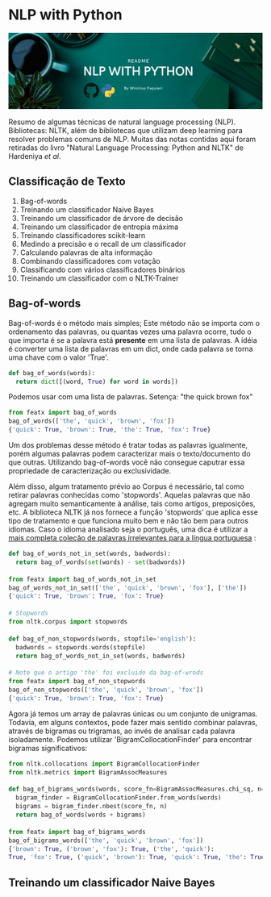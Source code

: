 # NLP with Python

![](capa.png)

Resumo de algumas técnicas de natural language processing (NLP). Bibliotecas: NLTK, além de bibliotecas que utilizam deep learning para resolver problemas comuns de NLP. Muitas das notas contidas aqui foram retiradas do livro "Natural Language Processing: Python and NLTK" de Hardeniya *et al*.



## Classificação de Texto

1. Bag-of-words
2. Treinando um classificador Naive Bayes
3. Treinando um classificador de árvore de decisão
4. Treinando um classificador de entropia máxima
5. Treinando classificadores scikit-learn
6. Medindo a precisão e o recall de um classificador
7. Calculando palavras de alta informação
8. Combinando classificadores com votação
9. Classificando com vários classificadores binários
10. Treinando um classificador com o NLTK-Trainer

## Bag-of-words

Bag-of-words é o método mais simples; Este método não se importa com o ordenamento das palavras, ou quantas vezes uma palavra ocorre, tudo o que importa é se a palavra está **presente** em uma lista de palavras. A idéia é converter uma lista de palavras em um dict, onde cada palavra se torna uma chave com o valor 'True'.

``` python
def bag_of_words(words): 
  return dict([(word, True) for word in words])  
```
Podemos usar com uma lista de palavras. Setença: "the quick brown fox"

``` python
from featx import bag_of_words
bag_of_words(['the', 'quick', 'brown', 'fox'])
{'quick': True, 'brown': True, 'the': True, 'fox': True}
```
Um dos problemas desse método é tratar todas as palavras igualmente, porém algumas palavras podem caracterizar mais o texto/documento do que outras. Utilizando bag-of-words você não consegue caputrar essa propriedade de caracterização ou exclusividade. 

Além disso, algum tratamento prévio ao Corpus é necessário, tal como retirar palavras conhecidas como 'stopwords'. Aquelas palavras que não agregam muito semanticamente à análise, tais como artigos, preposições, etc. A biblioteca NLTK já nos fornece a função 'stopwords' que aplica esse tipo de tratamento e que funciona muito bem e não tão bem para outros idiomas. Caso o idioma analisado seja o português, uma dica é utilizar a [mais completa coleção de palavras irrelevantes para a língua portuguesa]([https://github.com/stopwords-iso/stopwords-pt) :

``` python
def bag_of_words_not_in_set(words, badwords):
  return bag_of_words(set(words) - set(badwords))

from featx import bag_of_words_not_in_set
bag_of_words_not_in_set(['the', 'quick', 'brown', 'fox'], ['the'])
{'quick': True, 'brown': True, 'fox': True}

# Stopwords
from nltk.corpus import stopwords

def bag_of_non_stopwords(words, stopfile='english'):
  badwords = stopwords.words(stopfile)
  return bag_of_words_not_in_set(words, badwords)

# Note que o artigo 'the' foi excluido da bag-of-wrods
from featx import bag_of_non_stopwords
bag_of_non_stopwords(['the', 'quick', 'brown', 'fox'])
{'quick': True, 'brown': True, 'fox': True}

``` 
Agora já temos um array de palavras únicas ou um conjunto de unigramas. Todavia, em alguns contextos, pode fazer mais sentido combinar palavras, através de bigramas ou trigramas, ao invés de analisar cada palavra isoladamente. Podemos utilizar 'BigramCollocationFinder' para encontrar bigramas significativos:

```  Python
from nltk.collocations import BigramCollocationFinder
from nltk.metrics import BigramAssocMeasures

def bag_of_bigrams_words(words, score_fn=BigramAssocMeasures.chi_sq, n=200):
  bigram_finder = BigramCollocationFinder.from_words(words)
  bigrams = bigram_finder.nbest(score_fn, n)
  return bag_of_words(words + bigrams)
  
from featx import bag_of_bigrams_words
bag_of_bigrams_words(['the', 'quick', 'brown', 'fox'])
{'brown': True, ('brown', 'fox'): True, ('the', 'quick'): 
True, 'fox': True, ('quick', 'brown'): True, 'quick': True, 'the': True}

``` 
## Treinando um classificador Naive Bayes
